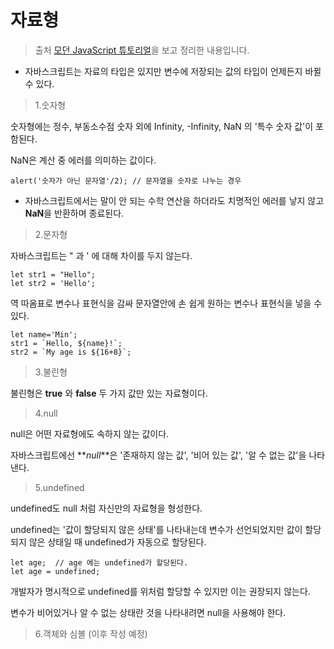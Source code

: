 # 자료형

> 출처 [모던 JavaScript 튜토리얼](https://ko.javascript.info/)을 보고 정리한 내용입니다.

-   자바스크립트는 자료의 타입은 있지만 변수에 저장되는 값의 타입이 언제든지 바뀔 수 있다.

> 1.숫자형

숫자형에는 정수, 부동소수점 숫자 외에 Infinity, -Infinity, NaN 의 '특수 숫자 값'이 포함된다.

NaN은 계산 중 에러를 의미하는 값이다.

```
alert('숫자가 아닌 문자열'/2); // 문자열을 숫자로 나누는 경우
```

-   자바스크립트에서는 말이 안 되는 수학 연산을 하더라도 치명적인 에러를 낳지 않고 **NaN**을 반환하며 종료된다.

> 2.문자형

자바스크립트는 " 과 ' 에 대해 차이를 두지 않는다.

```
let str1 = "Hello";
let str2 = 'Hello';
```

역 따옴표로 변수나 표현식을 감싸 문자열안에 손 쉽게 원하는 변수나 표현식을 넣을 수 있다.

```
let name='Min';
str1 = `Hello, ${name}!`;
str2 = `My age is ${16+8}`;
```

> 3.불린형

불린형은 **true** 와 **false** 두 가지 값만 있는 자료형이다.

> 4.null

null은 어떤 자료형에도 속하지 않는 값이다.

자바스크립트에선 **_null_**은 '존재하지 않는 값', '비어 있는 값', '알 수 없는 값'을 나타낸다.

> 5.undefined

undefined도 null 처럼 자신만의 자료형을 형성한다.

undefined는 '값이 할당되지 않은 상태'를 나타내는데 변수가 선언되었지만 값이 할당되지 않은 상태일 때 undefined가 자동으로 할당된다.

```
let age;  // age 에는 undefined가 할당된다.
let age = undefined;
```

개발자가 명시적으로 undefined를 위처럼 할당할 수 있지만 이는 권장되지 않는다.

변수가 비어있거나 알 수 없는 상태란 것을 나타내려면 null을 사용해야 한다.

> 6.객체와 심볼 (이후 작성 예정)
